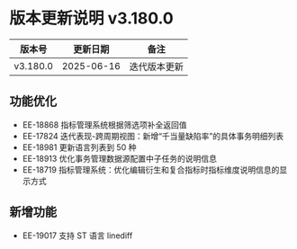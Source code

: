 # 版本更新说明 v3.180.0

| 版本号<br/>   | 更新日期<br/>   | 备注<br/>         |
| ------------- | --------------- | ----------------- |
| v3.180.0<br/> | 2025-06-16<br/> | 迭代版本更新<br/> |

## 功能优化

- EE-18868   指标管理系统根据筛选项补全返回值
- EE-17824 迭代表现-跨周期视图：新增“千当量缺陷率”的具体事务明细列表
- EE-18981 更新语言列表到 50 种
- EE-18913 优化事务管理数据源配置中子任务的说明信息
- EE-18719 指标管理系统：优化编辑衍生和复合指标时指标维度说明信息的显示方式

## 新增功能

- EE-19017  支持 ST 语言 linediff


